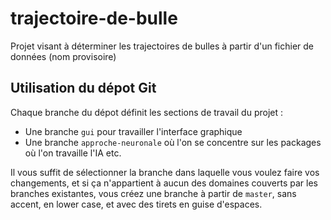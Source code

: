 # trajectoire-de-bulle
Projet visant à déterminer les trajectoires de bulles à partir d'un fichier de données (nom provisoire)

## Utilisation du dépot Git
Chaque branche du dépot définit les sections de travail du projet :

- Une branche `gui` pour travailler l'interface graphique
- Une branche `approche-neuronale` où l'on se concentre sur les packages où l'on travaille l'IA
etc.

Il vous suffit de sélectionner la branche dans laquelle vous voulez faire vos changements,
et si ça n'appartient à aucun des domaines couverts par les branches existantes, vous créez une branche à partir
de `master`, sans accent, en lower case, et avec des tirets en guise d'espaces.
